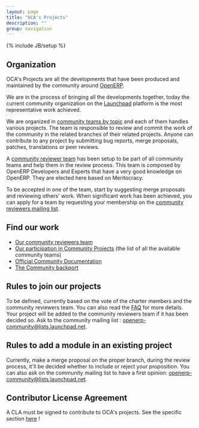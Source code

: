 ```yaml
---
layout: page
title: "OCA's Projects"
description: ""
group: navigation
---
```

{% include JB/setup %}

## Organization

OCA's Projects are all the developments that have been produced and maintained by the community around [OpenERP](https://www.openerp.com/).

We are in the process of bringing all the developments together, today the current community organization on the [Launchpad](https://launchpad.net) platform is the most representative work achieved.

We are organized in [community teams by topic](https://launchpad.net/~openerp-community-reviewer/+participation) and each of them handles various projects. The team is responsible to review and commit the work of the community in the related branches of their related projects. Anyone can contribute to any project by submitting bug reports, merge proposals, patches, translations or peer reviews.

A [community reviewer team](https://launchpad.net/~openerp-community-reviewer) has been setup to be part of all community teams and help them in the review process. This team is composed by OpenERP Developers and Experts that have a very good knowledge on OpenERP. They are elected here based on Meritocracy. 

To be accepted in one of the team, start by suggesting merge proposals and reviewing others' work. When significant work has been achieved, you can apply for a team by requesting your membership on the [community reviewers mailing list](mailto:openerp-community-reviewer@lists.launchpad.net ).

## Find our work

+ [Our community reviewers team](https://launchpad.net/~openerp-community-reviewer)
+ [Our participation in Community Projects](https://launchpad.net/~openerp-community-reviewer/+participation) (the list of all the available community teams)
+ [Official Community Documentation](https://doc.openerp.com/contribute/02_working_in_teams/)
+ [The Community backport](https://launchpad.net/~openerp-community/+related-projects)

## Rules to join our projects

To be defined, currently based on the vote of the charter members and the community reviewers team. You can also read the [FAQ](04_faq.html) for more details. Your project will be added to the community reviewers team if it has been decided so. Ask to the community mailing list : openerp-community@lists.launchpad.net.

## Rules to add a module in an existing project

Currently, make a merge proposal on the proper branch, during the review process, it'll be decided whether to include or reject your proposition. You can also ask on the community mailing list to have a first opinion: openerp-community@lists.launchpad.net.

## Contributor License Agreement

A CLA must be signed to contribute to OCA's projects. See the specific section [here](cla/cla.html) !
